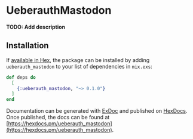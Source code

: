 # UeberauthMastodon

**TODO: Add description**

## Installation

If [available in Hex](https://hex.pm/docs/publish), the package can be installed
by adding `ueberauth_mastodon` to your list of dependencies in `mix.exs`:

```elixir
def deps do
  [
    {:ueberauth_mastodon, "~> 0.1.0"}
  ]
end
```

Documentation can be generated with [ExDoc](https://github.com/elixir-lang/ex_doc)
and published on [HexDocs](https://hexdocs.pm). Once published, the docs can
be found at [https://hexdocs.pm/ueberauth_mastodon](https://hexdocs.pm/ueberauth_mastodon).

